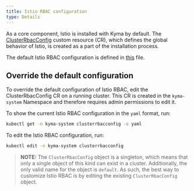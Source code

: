 ```yaml
---
title: Istio RBAC configuration
type: Details
---
```


As a core component, Istio is installed with Kyma by default. The [ClusterRbacConfig](https://istio.io/docs/reference/config/security/istio.rbac.v1alpha1/) custom resource (CR), which defines the global behavior of Istio, is created as a part of the installation process.

The default Istio RBAC configuration is defined in [this](https://github.com/kyma-project/kyma/blob/master/resources/core/charts/istio-rbac/templates/rbac-config.yaml) file. 

## Override the default configuration

To override the default configuration of Istio RBAC, edit the ClusterRbacConfig CR on a running cluster. This CR is created in the `kyma-system` Namespace and therefore requires admin permissions to edit it. 

To show the current Istio RBAC configuration in the `yaml` format, run: 
```bash
kubectl get -n kyma-system clusterrbacconfig -o yaml
```

To edit the Istio RBAC configuration, run: 
```bash
kubectl edit -n kyma-system clusterrbacconfig
```

> **NOTE:** The `ClusterRbacConfig` object is a singleton, which means that only a single object of this kind can exist in a cluster. Additionally, the only valid name for the object is `default`. As such, the best way to customize Istio RBAC is by editing the existing `ClusterRbacConfig` object. 
